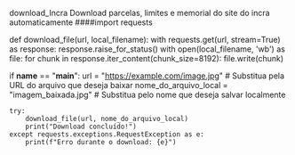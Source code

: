 download_Incra
Download parcelas, limites e memorial do site do incra automaticamente
####import requests

def download_file(url, local_filename):
    with requests.get(url, stream=True) as response:
        response.raise_for_status()
        with open(local_filename, 'wb') as file:
            for chunk in response.iter_content(chunk_size=8192):
                file.write(chunk)

if __name__ == "__main__":
    url = "https://example.com/image.jpg"  # Substitua pela URL do arquivo que deseja baixar
    nome_do_arquivo_local = "imagem_baixada.jpg"  # Substitua pelo nome que deseja salvar localmente

    try:
        download_file(url, nome_do_arquivo_local)
        print("Download concluído!")
    except requests.exceptions.RequestException as e:
        print(f"Erro durante o download: {e}")
####
